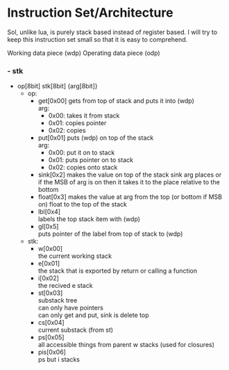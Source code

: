 # Instruction Set/Architecture
Sol, unlike lua, is purely stack based instead of register based. I will try to keep this instruction set small so that it is easy to comprehend.

Working data piece (wdp)
Operating data piece (odp)

### - **stk**
- op[8bit] stk[8bit] {arg[8bit]}
  - op:
    - get[0x00]
      gets from top of stack and puts it into (wdp)<br>
      arg:
      - 0x00: takes it from stack
      - 0x01: copies pointer
      - 0x02: copies
    - put[0x01]
      puts (wdp) on top of the stack<br>
      arg:
      - 0x00: put it on to stack
      - 0x01: puts pointer on to stack
      - 0x02: copies onto stack
    - sink[0x2]
      makes the value on top of the stack sink arg places or if the MSB of arg is on then it takes it to the place relative to the bottom
    - float[0x3]
      makes the value at arg from the top (or bottom if MSB on) float to the top of the stack
    - lbl[0x4]<br>
      labels the top stack item with (wdp)
    - gl[0x5]<br>
      puts pointer of the label from top of stack to (wdp)
  - stk:
    - w[0x00]<br>
    the current working stack
    - e[0x01]<br>
    the stack that is exported by return or calling a function
    - i[0x02]<br>
    the recived e stack
    - st[0x03]<br>
    substack tree<br>
    can only have pointers<br>
    can only get and put, sink is delete top
    - cs[0x04]<br>
    current substack (from st)
    - ps[0x05]<br>
    all accessible things from parent w stacks (used for closures)
    - pis[0x06]<br>
    ps but i stacks

